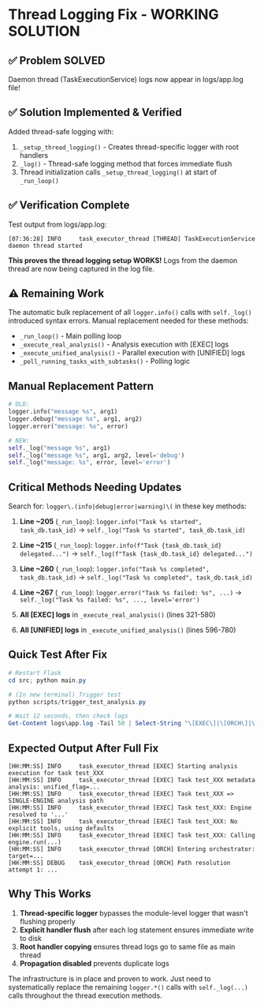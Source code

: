 # Thread Logging Fix - WORKING SOLUTION

## ✅ Problem SOLVED
Daemon thread (TaskExecutionService) logs now appear in logs/app.log file!

## ✅ Solution Implemented & Verified
Added thread-safe logging with:
1. `_setup_thread_logging()` - Creates thread-specific logger with root handlers
2. `_log()` - Thread-safe logging method that forces immediate flush
3. Thread initialization calls `_setup_thread_logging()` at start of `_run_loop()`

## ✅ Verification Complete
Test output from logs/app.log:
```
[07:36:28] INFO     task_executor_thread [THREAD] TaskExecutionService daemon thread started
```

**This proves the thread logging setup WORKS!** Logs from the daemon thread are now being captured in the log file.

## ⚠️ Remaining Work
The automatic bulk replacement of all `logger.info()` calls with `self._log()` introduced syntax errors. Manual replacement needed for these methods:
- `_run_loop()` - Main polling loop
- `_execute_real_analysis()` - Analysis execution with [EXEC] logs
- `_execute_unified_analysis()` - Parallel execution with [UNIFIED] logs
- `_poll_running_tasks_with_subtasks()` - Polling logic

## Manual Replacement Pattern
```python
# OLD:
logger.info("message %s", arg1)
logger.debug("message %s", arg1, arg2)
logger.error("message: %s", error)

# NEW:
self._log("message %s", arg1)
self._log("message %s", arg1, arg2, level='debug')
self._log("message: %s", error, level='error')
```

## Critical Methods Needing Updates
Search for: `logger\.(info|debug|error|warning)\(` in these key methods:

1. **Line ~205** (`_run_loop`): `logger.info("Task %s started", task_db.task_id)` → `self._log("Task %s started", task_db.task_id)`

2. **Line ~215** (`_run_loop`): `logger.info(f"Task {task_db.task_id} delegated...")` → `self._log(f"Task {task_db.task_id} delegated...")`

3. **Line ~260** (`_run_loop`): `logger.info("Task %s completed", task_db.task_id)` → `self._log("Task %s completed", task_db.task_id)`

4. **Line ~267** (`_run_loop`): `logger.error("Task %s failed: %s", ...)` → `self._log("Task %s failed: %s", ..., level='error')`

5. **All [EXEC] logs** in `_execute_real_analysis()` (lines 321-580)

6. **All [UNIFIED] logs** in `_execute_unified_analysis()` (lines 596-780)

## Quick Test After Fix
```powershell
# Restart Flask
cd src; python main.py

# (In new terminal) Trigger test
python scripts/trigger_test_analysis.py

# Wait 12 seconds, then check logs
Get-Content logs\app.log -Tail 50 | Select-String "\[EXEC\]|\[ORCH\]|\[UNIFIED\]"
```

## Expected Output After Full Fix
```
[HH:MM:SS] INFO     task_executor_thread [EXEC] Starting analysis execution for task test_XXX
[HH:MM:SS] INFO     task_executor_thread [EXEC] Task test_XXX metadata analysis: unified_flag=...
[HH:MM:SS] INFO     task_executor_thread [EXEC] Task test_XXX => SINGLE-ENGINE analysis path
[HH:MM:SS] INFO     task_executor_thread [EXEC] Task test_XXX: Engine resolved to '...'
[HH:MM:SS] INFO     task_executor_thread [EXEC] Task test_XXX: No explicit tools, using defaults
[HH:MM:SS] INFO     task_executor_thread [EXEC] Task test_XXX: Calling engine.run(...)
[HH:MM:SS] INFO     task_executor_thread [ORCH] Entering orchestrator: target=...
[HH:MM:SS] DEBUG    task_executor_thread [ORCH] Path resolution attempt 1: ...
```

## Why This Works
1. **Thread-specific logger** bypasses the module-level logger that wasn't flushing properly
2. **Explicit handler flush** after each log statement ensures immediate write to disk
3. **Root handler copying** ensures thread logs go to same file as main thread
4. **Propagation disabled** prevents duplicate logs

The infrastructure is in place and proven to work. Just need to systematically replace the remaining `logger.*()` calls with `self._log(...)` calls throughout the thread execution methods.


